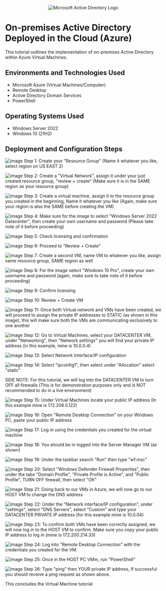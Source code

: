 <p align="center">
<img src="https://i.imgur.com/pU5A58S.png" alt="Microsoft Active Directory Logo"/>
</p>

<h1>On-premises Active Directory Deployed in the Cloud (Azure)</h1>
This tutorial outlines the implementation of on-premises Active Directory within Azure Virtual Machines.<br />

<h2>Environments and Technologies Used</h2>

- Microsoft Azure (Virtual Machines/Computer)
- Remote Desktop
- Active Directory Domain Services
- PowerShell

<h2>Operating Systems Used </h2>

- Windows Server 2022
- Windows 10 (21H2)

<h2>Deployment and Configuration Steps</h2>

![image](https://github.com/user-attachments/assets/2841b9f1-2970-4c0a-8f5d-a56372d3eab6)
Step 1: Create your "Resource Group" (Name it whatever you like, select region on US EAST 2)

![image](https://github.com/user-attachments/assets/b4a609e0-a7c3-4bf7-b625-8bbcd268d1fc)
Step 2: Create a "Virtual Network", assign it under your just created resource group, "review + create" (Make sure it is in the SAME region as your resource group)

![image](https://github.com/user-attachments/assets/e5121d66-907b-4490-aecc-26965d6ea99b)
Step 3: Create a virtual machine, assign it to the resource group you created in the beginning, Name it whatever you like (Again, make sure your region is also the SAME before creating the VM) 

![image](https://github.com/user-attachments/assets/ecb1d224-a0ad-491f-83c5-85f6f2bb8ab8)
Step 4: Make sure for the image to select "Windows Server 2022 Datacenter", then create your own username and password (Please take note of it before proceeding)

![image](https://github.com/user-attachments/assets/d0cc10ef-0001-4632-b2ef-11a383c8886f)
Step 5: Check licensing and confirmation

![image](https://github.com/user-attachments/assets/588ac30d-720a-4398-9bda-0d78c3378ec0)
Step 6: Proceed to "Review + Create"

![image](https://github.com/user-attachments/assets/f64c1667-f03f-4b79-88d5-c5574e74689a)
Step 7: Create a second VM, name VM to whatever you like, assign same resource group, SAME region as well

![image](https://github.com/user-attachments/assets/b23969e2-df93-465d-8756-744b4b46bca5)
Step 8: For the image select "Windows 10 Pro", create your own username and password (again, make sure to take note of it before proceeding)

![image](https://github.com/user-attachments/assets/207837e7-80f7-4e6a-a8dc-08a0750d8d6c)
Step 9: Confirm licensing

![image](https://github.com/user-attachments/assets/c1d99c3c-ae00-4efa-bd09-495691774d0c)
Step 10: Review + Create VM

![image](https://github.com/user-attachments/assets/c66a1958-9d3f-4535-b1f9-a1f132164501)
Step 11: Once both Virtual network and VMs have been created, we will proceed to assign the private IP addresses to STATIC (as shown in this image), this will make sure both the VMs are communicating exclusively to one another

![image](https://github.com/user-attachments/assets/7b5b2d44-1db2-437b-bf83-14da1b18f6cf)
Step 12: Go to Virtual Machines, select your DATACENTER VM, under "Networking", then "Network settings" you will find your private IP address (in this example, mine is 10.0.0.4)

![image](https://github.com/user-attachments/assets/a707f2c3-f950-4b46-b0b9-04451f72c092)
Step 13: Select Network Interface/IP configuration

![image](https://github.com/user-attachments/assets/6402273e-fcb5-4178-b081-5f0c98bc63c8)
Step 14: Select "ipconfig1", then select under "Allocation" select "static"

SIDE NOTE: For this tutorial, we will log into the DATACENTER VM to turn OFF all firewalls (This is for demonstration purposes only and is NOT recommended to do in a live environment)

![image](https://github.com/user-attachments/assets/70f77a73-acb4-43fc-9077-e94a526c707b)
Step 15: Under Virtual Machines locate your public IP address (In this example mine is 172.206.5.122)

![image](https://github.com/user-attachments/assets/b5cf0447-9fc5-494b-89b4-3e56265b8d6c)
Step 16: Open "Remote Desktop Connection" on your Windows PC, paste your public IP address

![image](https://github.com/user-attachments/assets/85567ea3-1330-4fad-9d78-9f24bcab13c6)
Step 17: Log in using the credentials you created for the virtual machine

![image](https://github.com/user-attachments/assets/5c5a3398-ebc5-48f8-bbe5-e746eee179c4)
Step 18: You should be in logged into the Server Manager VM (as shown)

![image](https://github.com/user-attachments/assets/306a656d-d1de-4af2-80c0-f1f42b5abd12)
Step 19: Under the taskbar search "Run" then type "wf.msc"

![image](https://github.com/user-attachments/assets/8ae51527-ea32-4593-9c73-1a4960548826)
Step 20: Select "Windows Defender Firewall Properties", then under the tabs "Domain Profile", "Private Profile is Active", and "Public Profile", TURN OFF firewall, then select "OK"

![image](https://github.com/user-attachments/assets/ed407845-c62d-45b2-a0c1-f064cf001b71)
Step 21: Going back to our VMs in Azure, we will now go to our HOST VM to change the DNS address

![image](https://github.com/user-attachments/assets/96322296-ab4a-4a1d-8894-546eda8ca949)
Step 22: Under the "Network interface/IP configuration", under "settings", select "DNS Servers", select "Custom" and type your DATACENTER PRIVATE IP address (for this example mine is 10.0.04)

![image](https://github.com/user-attachments/assets/9d8b7e03-a1df-43c1-832c-0de5d9a01817)
Step 23: To confirm both VMs have been correctly assigned, we will now log in to the HOST VM to confirm. Make sure you copy your public IP address to log in (mine is 172.200.214.33)

![image](https://github.com/user-attachments/assets/549c904a-d80c-4758-bf38-dd4d6b85b94b)
Step 24: Log into "Remote Desktop Connection" with the credentials you created for the VM.

![image](https://github.com/user-attachments/assets/75056000-6f96-4dab-805b-90cb448d9be9)
Step 25: Once in the HOST PC VMm, run "PowerShell" 

![image](https://github.com/user-attachments/assets/06885cbb-ac99-4449-a9c3-3ad257df0180)
Step 26: Type "ping" then YOUR private IP address, If successful you should receive a ping request as shown above.

This concludes the Virtual Machine tutorial



